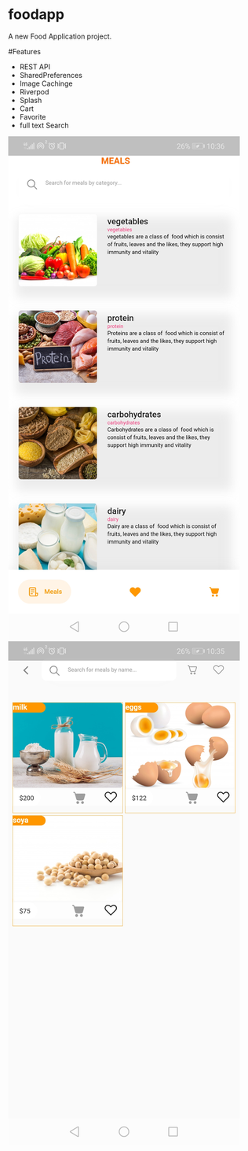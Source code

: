 # foodapp

A new Food Application project.


#Features
- REST API
- SharedPreferences
- Image Cachinge
- Riverpod
- Splash
- Cart
- Favorite
- full text Search


![alt text](https://github.com/leadpresence/foodapp/blob/master/shots/foodapp-cat.jpg)
![alt text](https://github.com/leadpresence/foodapp/blob/master/shots/foodapp-list.jpg)





